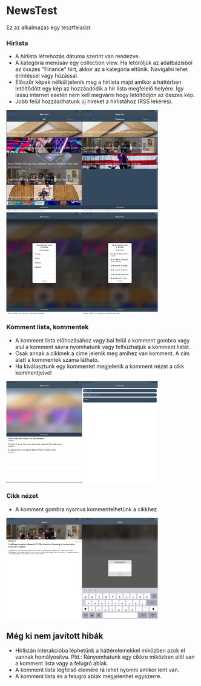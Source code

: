 # NewsTest

Ez az alkalmazás egy tesztfeladat

### Hírlista

* A hírlista létrehozás dátuma szerint van rendezve.
* A kategória menüsáv egy collection view. Ha letöröljük az adatbázisból az összes "Finance" hírt, akkor az a kategória eltűnik. Navigálni lehet érintéssel vagy húzással.
* Előszőr képek nélkül jelenik meg a hírlista majd amikor a háttérben letöltődött egy kép az hozzáadódik a hír lista megfelelő helyére. Így lassú internet esetén nem kell megvárni hogy letöltődjön az összes kép.
* Jobb felül hozzáadhatunk új híreket a hírlistához (RSS lekérés).

<img src="https://github.com/tibo211/NewsTest/blob/master/Images/IMG_0299.jpg" alt="drawing" width="200"/><img src="https://github.com/tibo211/NewsTest/blob/master/Images/IMG_0305.jpg" alt="drawing" width="200"/><img src="https://github.com/tibo211/NewsTest/blob/master/Images/IMG_0301.jpg" alt="drawing" width="200"/><img src="https://github.com/tibo211/NewsTest/blob/master/Images/IMG_0302.jpg" alt="drawing" width="200"/>

### Komment lista, kommentek

* A komment lista előhozásához vagy bal felül a komment gombra vagy alul a komment sávra nyomhatunk vagy felhúzhatjuk a komment listát.
* Csak annak a cikknek a címe jelenik meg amihez van komment. A cím alatt a kommentek száma látható.
* Ha kiválasztunk egy kommentet megjelenik a komment nézet a cikk kommentjeivel

<img src="https://github.com/tibo211/NewsTest/blob/master/Images/IMG_0300.jpg" alt="drawing" width="200"/><img src="https://github.com/tibo211/NewsTest/blob/master/Images/IMG_0306.jpg" alt="drawing" width="200"/>

### Cikk nézet

* A komment gombra nyomva kommentelhetünk a cikkhez

<img src="https://github.com/tibo211/NewsTest/blob/master/Images/IMG_0303.jpg" alt="drawing" width="200"/><img src="https://github.com/tibo211/NewsTest/blob/master/Images/IMG_0304.jpg" alt="drawing" width="200"/>

## Még ki nem javított hibák

* Hírlistán interakcióba léphetünk a háttérelemekkel miközben azok el vannak homályosítva. Pld.: Rányomhatunk egy cikkre miközben elől van a komment lista vagy a felugró ablak.
* A komment lista legfelső elemére rá lehet nyomni amikor lent van.
* A komment lista és a felugró ablak megjelenhet egyszerre.
